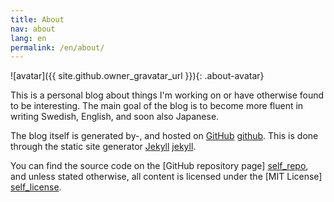 ```yaml
---
title: About
nav: about
lang: en
permalink: /en/about/
---
```


![avatar]({{ site.github.owner_gravatar_url }}){: .about-avatar}

This is a personal blog about things I'm working on or have otherwise found to be interesting. The main goal of the blog is to become more fluent in writing Swedish, English, and soon also Japanese.

The blog itself is generated by-, and hosted on [GitHub] [github]. This is done through the static site generator [Jekyll] [jekyll].

You can find the source code on the [GitHub repository page] [self_repo], and unless stated otherwise, all content is licensed under the [MIT License] [self_license].

[github]: https://github.com
[jekyll]: http://jekyllrb.com
[self_repo]: https://github.com/Hexagenic/Hexagenic.github.io
[self_license]: https://github.com/Hexagenic/hexagenic.github.io/blob/master/LICENSE
